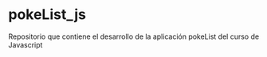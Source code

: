 # pokeList_js
Repositorio que contiene el desarrollo de la aplicación pokeList del curso de Javascript
